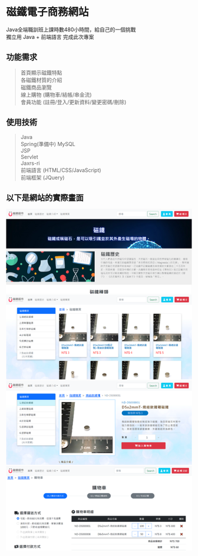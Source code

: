 # 磁鐵電子商務網站
Java全端職訓班上課時數480小時間，給自己的一個挑戰  
獨立用 Java + 前端語言 完成此次專案 

## 功能需求
> 首頁顯示磁鐵特點  
各磁鐵材質的介紹  
磁鐵商品瀏覽  
線上購物 (購物車/結帳/串金流)  
會員功能 (註冊/登入/更新資料/變更密碼/刪除)
  
## 使用技術
> Java  
Spring(準備中)
MySQL  
JSP  
Servlet  
Jaxrs-ri  
前端語言 (HTML/CSS/JavaScript)  
前端框架 (JQuery)
  

## **以下是網站的實際畫面**
![image](https://github.com/janson04/magnetEC/blob/master/ScreenShots/magnetEC-view1.png)
![image](https://github.com/janson04/magnetEC/blob/master/ScreenShots/magnetEC-view2.png)
![image](https://github.com/janson04/magnetEC/blob/master/ScreenShots/magnetEC-view3.png)
![image](https://github.com/janson04/magnetEC/blob/master/ScreenShots/magnetEC-view4.png)
